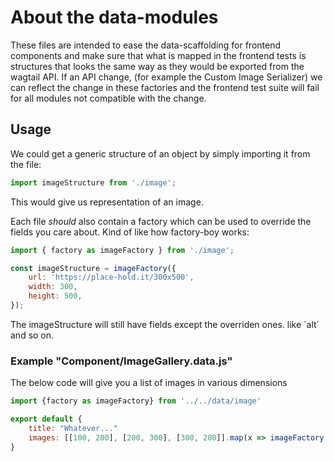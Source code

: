 # About the data-modules

These files are intended to ease the data-scaffolding for frontend components and make sure that
what is mapped in the frontend tests is structures that looks the same way as they would be exported
from the wagtail API. If an API change, (for example the Custom Image Serializer) we can reflect the change
in these factories and the frontend test suite will fail for all modules not compatible with the change.

## Usage

We could get a generic structure of an object by simply importing it from the file:

```js
import imageStructure from './image';
```

This would give us representation of an image.

Each file _should_ also contain a factory which can be used to override the fields you care about. Kind of like
how factory-boy works:

```js
import { factory as imageFactory } from './image';

const imageStructure = imageFactory({
    url: 'https://place-hold.it/300x500',
    width: 300,
    height: 500,
});
```

The imageStructure will still have fields except the overriden ones. like ´alt´ and so on.

### Example "Component/ImageGallery.data.js"

The below code will give you a list of images in various dimensions

```js
import {factory as imageFactory} from '../../data/image'

export default {
    title: "Whatever..."
    images: [[100, 200], [200, 300], [300, 200]].map(x => imageFactory({url: `https://place-hold.it/${x[0]}x${x[1]}`, width: x[0], height: x[1]}))
}
```
